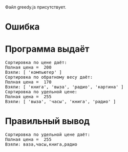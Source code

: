 Файл greedy.js присутствует.
# Ошибка
# Программа выдаёт
<pre>
Сортировка по цене даёт:
Полная цена =  200
Взяли: [ 'компьютер' ]
Сортировка по обратному весу даёт:
Полная цена =  170
Взяли: [ 'книга', 'выза', 'радио', 'картина' ]
Сортировка по удельной цене:
Полная цена =  255
Взяли: [ 'выза', 'часы', 'книга', 'радио' ]
</pre>
# Правильный вывод
<pre>Сортировка по удельной цене даёт:
Полная цена =  255
Взяли: ваза,часы,книга,радио
</pre>